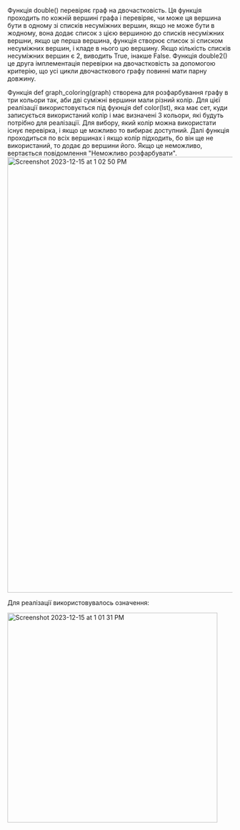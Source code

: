 Функція double() перевіряє граф на двочастковість. Ця функція проходить по кожній вершині графа і перевіряє, чи може ця вершина бути в одному зі списків несуміжних вершин, якщо не може бути в жодному, вона додає список з цією вершиною до списків несуміжних вершни, якщо це перша вершина, функція створює список зі списком несуміжних вершин, і кладе в нього цю вершину. Якщо кількість списків несуміжних вершин є 2, виводить True, інакше False. Функція double2() це друга імплементація перевірки на двочастковість за допомогою критерію, що усі цикли двочасткового графу повинні мати парну довжину.

Функція def graph_coloring(graph) створена для розфарбування графу в три кольори так, аби дві суміжні вершини мали різний колір.
Для цієї реалізації використовується під фукнція def color(lst), яка має сет, куди записується використаний колір і має визначені 3 кольори,
які будуть потрібно для реалізації. Для вибору, який колір можна використати існує перевірка, і якщо це можливо то вибирає доступний.
Далі функція проходиться по всіх вершинах і якщо колір підходить, бо він ще не використаний, то додає до вершини його. Якщо це неможливо,
вертається повідомлення "Неможливо розфарбувати".
<img width="976" alt="Screenshot 2023-12-15 at 1 02 50 PM" src="https://github.com/shshrg/graphetc/assets/149332573/4cd2e097-5d8e-4a56-a03b-88fa36df8f6f">

Для реалізації використовувалось означення:

<img width="470" alt="Screenshot 2023-12-15 at 1 01 31 PM" src="https://github.com/shshrg/graphetc/assets/149332573/637f9a2f-bc21-4cbf-85fe-bff69afb5a4f">
